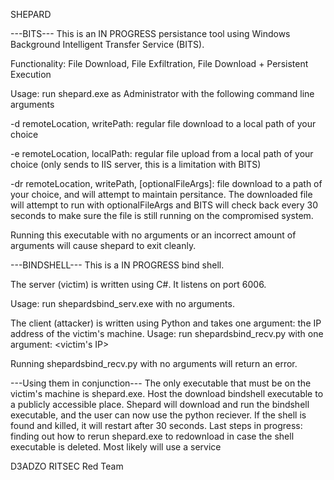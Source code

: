 SHEPARD 

---BITS---
This is an IN PROGRESS persistance tool using Windows Background Intelligent Transfer Service (BITS). 

Functionality: File Download, File Exfiltration, File Download + Persistent Execution

Usage: run shepard.exe as Administrator with the following command line arguments
  
  -d remoteLocation, writePath: regular file download to a local path of your choice
  
  -e remoteLocation, localPath: regular file upload from a local path of your choice (only sends to IIS server, this is a limitation with BITS)
  
  -dr remoteLocation, writePath, [optionalFileArgs]:  file download to a path of your choice, and will attempt to maintain persitance. The downloaded file will
            attempt to run with optionalFileArgs and BITS will check back every 30 seconds to make sure the file is still running on the compromised system.
  
Running this executable with no arguments or an incorrect amount of arguments will cause shepard to exit cleanly.

---BINDSHELL---
This is a IN PROGRESS bind shell. 

The server (victim) is written using C#. It listens on port 6006.

Usage: run shepardsbind_serv.exe with no arguments.

The client (attacker) is written using Python and takes one argument: the IP address of the victim's machine. 
Usage: run shepardsbind_recv.py with one argument: <victim's IP>

Running shepardsbind_recv.py with no arguments will return an error.

---Using them in conjunction---
The only executable that must be on the victim's machine is shepard.exe. Host the download bindshell executable to a publicly accessible place. 
Shepard will download and run the bindshell executable, and the user can now use the python reciever. If the shell is found and killed, it will restart after 30 seconds.
Last steps in progress: finding out how to rerun shepard.exe to redownload in case the shell executable is deleted. Most likely will use a service


D3ADZO
RITSEC Red Team
